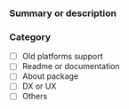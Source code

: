 ### Summary or description

### Category
- [ ] Old platforms support
- [ ] Readme or documentation
- [ ] About package
- [ ] DX or UX
- [ ] Others
